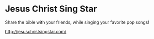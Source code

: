Jesus Christ Sing Star
======================
Share the bible with your friends, while singing your favorite pop songs!

http://jesuschristsingstar.com/
